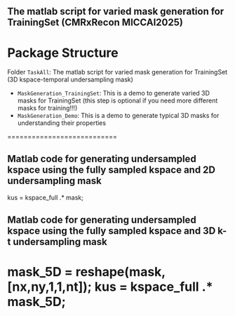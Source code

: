 ## The matlab script for varied mask generation for TrainingSet (CMRxRecon MICCAI2025)

# Package Structure
Folder `TaskAll`: The matlab script for varied mask generation for TrainingSet (3D kspace-temporal undersampling mask)
* `MaskGeneration_TrainingSet`: This is a demo to generate varied 3D masks for TrainingSet (this step is optional if you need more different masks for training!!!)
* `MaskGeneration_Demo`: This is a demo to generate typical 3D masks for understanding their properties

===========================
## Matlab code for generating undersampled kspace using the fully sampled kspace and 2D undersampling mask
kus = kspace_full .* mask;

## Matlab code for generating undersampled kspace using the fully sampled kspace and 3D k-t undersampling mask
mask_5D = reshape(mask, [nx,ny,1,1,nt]);
kus = kspace_full .* mask_5D;
===========================

